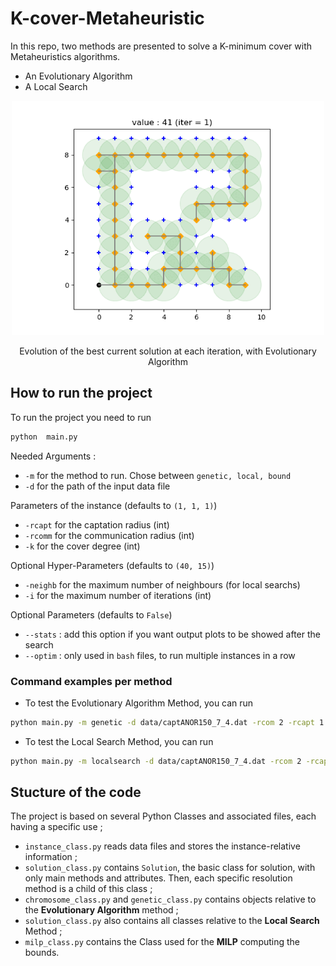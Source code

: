 # K-cover-Metaheuristic
In this repo, two methods are presented to solve a K-minimum cover with Metaheuristics algorithms.
* An Evolutionary Algorithm 
* A Local Search

<p align="center">
    <img src="media/example.gif" alt="drawing" width="500"/>
</p>
<div align="center"> Evolution of the best current solution at each iteration, with Evolutionary Algorithm
</div>

## How to run the project 
To run the project you need to run 
```bash
python  main.py
```
Needed Arguments :
- `-m` for the method to run. Chose between `genetic, local, bound`
- `-d` for the path of the input data file 

Parameters of the instance (defaults to `(1, 1, 1)`)
- `-rcapt` for the captation radius (int)
- `-rcomm` for the communication radius (int)
- `-k` for the cover degree (int)

Optional Hyper-Parameters (defaults to `(40, 15)`)
- `-neighb` for the maximum number of neighbours (for local searchs)
- `-i` for the maximum number of iterations (int)

Optional Parameters (defaults to `False`)
- `--stats` : add this option if you want output plots to be showed after the search
- `--optim` : only used in `bash` files, to run multiple instances in a row

### Command examples per method
- To test the Evolutionary Algorithm Method, you can run 

```bash
python main.py -m genetic -d data/captANOR150_7_4.dat -rcom 2 -rcapt 1 -k 1 -i 10 -neighb 40 --stats
```

- To test the Local Search Method, you can run 

```bash
python main.py -m localsearch -d data/captANOR150_7_4.dat -rcom 2 -rcapt 1 -k 1 -i 15 -neighb 40 -t 400 --stats
```

## Stucture of the code

The project is based on several Python Classes and associated files, each having a specific use ;
- `instance_class.py` reads data files and stores the instance-relative information ;
- `solution_class.py` contains `Solution`, the basic class for solution, with only main methods and attributes. Then, each specific resolution method is a child of this class ;
- `chromosome_class.py` and `genetic_class.py` contains objects relative to the **Evolutionary Algorithm** method ;
- `solution_class.py` also contains all classes relative to the **Local Search** Method ;
- `milp_class.py` contains the Class used for the **MILP** computing the bounds.


